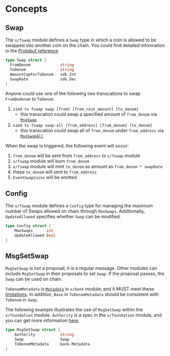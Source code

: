<!--
order: 1
-->

# Concepts

## Swap


The `x/fswap` module defines a `Swap` type in which a coin is allowed to be swapped into another coin on the chain.
You could find detailed information in the [Protobuf reference](../../../proto/lbm/fswap/v1/fswap.proto#L9-L16) 

```go
type Swap struct {
  FromDenom             string
  ToDenom               string
  AmountCapForToDenom   sdk.Int
  SwapRate              sdk.Dec
}
```

Anyone could use one of the following two transcations to swap `FromDedenom` to `ToDenom`.
1. `simd tx fswap swap [from] [from_coin_amount] [to_denom]`
    - this transcation could swap a specified amount of `from_denom` via [`MsgSwap`](../../../proto/lbm/fswap/v1/tx.proto#L17-L24)
2. `simd tx fswap swap-all [from_address] [from_denom] [to_denom]`
    - this transcation could swap all of `from_denom` under `from_address` via [`MsgSwapAll`](../../../proto/lbm/fswap/v1/tx.proto#L28-L33)

When the swap is triggered, the following event will occur:
1. `from_denom` will be sent from `from_address` to `x/fswap` module
2. `x/fswap` module will burn `from_denom`
3. `x/fswap` module will mint `to_denom` as amount as `from_denom * swapRate`
4. these `to_denom` will sent to `from_address`
5. `EventSwapCoins` will be emitted

## Config

The `x/fswap` module defines a `Config` type for managing the maximum number of Swaps allowed on chain  through `MaxSwaps`. Additionally, `UpdateAllowed` specifies whether `Swap` can be modified.

```go
type Config struct {
	MaxSwaps      int
	UpdateAllowed bool
}
```

## MsgSetSwap

`MsgSetSwap` is not a proposal; it is a regular message. Other modules can include `MsgSetSwap` in their proposals to set `Swap`. If the proposal passes, the `Swap` can be used on chain.

`ToDenomMetadata` is [`Metadata`](../../bank/types/bank.pb.go#L325) in `x/bank` module, and it MUST meet these [limitations](../../bank/types/metadata.go#L11). In addition, `Base` in `ToDenomMetadata` should be consistent with `ToDenom` in `Swap`.

The following example illustrates the use of `MsgSetSwap` within the `x/foundation` module. `Authority` is a spec in the `x/foundation` module, and you can get more information [here](../../foundation/README.md#L54).

```go
type MsgSetSwap struct {
    Authority           string
    Swap                Swap
    ToDenomMetadata     bank.Metadata
}
```
